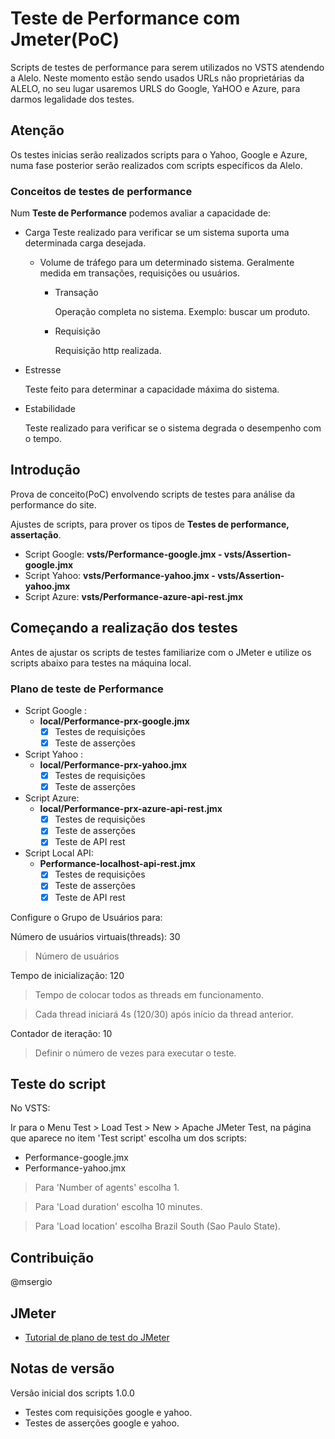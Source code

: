# Teste de Performance com Jmeter(PoC)

Scripts de testes de performance para serem utilizados no VSTS atendendo a Alelo.
Neste momento estão sendo usados URLs não proprietárias da ALELO, no seu lugar usaremos URLS do Google, YaHOO e Azure, para darmos legalidade dos testes.

## Atenção

Os testes inicias serão realizados scripts para o Yahoo, Google e Azure, numa fase posterior serão realizados com scripts específicos da Alelo.

### Conceitos de testes de performance

Num **Teste de Performance** podemos avaliar a capacidade de:

- Carga
  Teste realizado para verificar se um sistema suporta uma determinada carga desejada.
  - Volume de tráfego para um determinado sistema.
    Geralmente medida em transações, requisições ou usuários.
    - Transação

      Operação completa no sistema. Exemplo: buscar um produto.
    - Requisição

      Requisição http realizada.
- Estresse
  
  Teste feito para determinar a capacidade máxima do sistema.

- Estabilidade

  Teste realizado para verificar se o sistema degrada o desempenho com o tempo.

## Introdução

Prova de conceito(PoC) envolvendo scripts de testes para análise da performance do site.

Ajustes de scripts, para prover os tipos de **Testes de performance, assertação**.

- Script Google: **vsts/Performance-google.jmx - vsts/Assertion-google.jmx**
- Script Yahoo: **vsts/Performance-yahoo.jmx - vsts/Assertion-yahoo.jmx**
- Script Azure: **vsts/Performance-azure-api-rest.jmx**

## Começando a realização dos testes

Antes de ajustar os scripts de testes familiarize com o JMeter e utilize os scripts abaixo para testes na máquina local.

### Plano de teste de Performance

- Script Google :
  - **local/Performance-prx-google.jmx**
    - [X] Testes de requisições
    - [X] Teste de asserções

- Script Yahoo :
  - **local/Performance-prx-yahoo.jmx**
    - [X] Testes de requisições
    - [X] Teste de asserções

- Script Azure:
  - **local/Performance-prx-azure-api-rest.jmx**
    - [X] Testes de requisições
    - [X] Teste de asserções
    - [X] Teste de API rest

- Script Local API:
  - **Performance-localhost-api-rest.jmx**
    - [X] Testes de requisições
    - [X] Teste de asserções
    - [X] Teste de API rest

Configure o Grupo de Usuários para:

Número de usuários virtuais(threads): 30

> Número de usuários

Tempo de inicialização: 120

> Tempo de colocar todos as threads em funcionamento.

> Cada thread iniciará 4s \(120/30) após início da thread anterior.

Contador de iteração: 10

> Definir o número de vezes para executar o teste.

## Teste do script

No VSTS:

Ir para o Menu Test > Load Test > New > Apache JMeter Test, na página que aparece no item \'Test script\' escolha um dos scripts:

- Performance-google.jmx
- Performance-yahoo.jmx

> Para \'Number of agents\' escolha 1.

> Para \'Load duration\' escolha 10 minutes.

> Para \'Load location\' escolha Brazil South \(Sao Paulo State).

## Contribuição

@msergio

## JMeter

- [Tutorial de plano de test do JMeter](http://jmeter.apache.org/usermanual/build-web-test-plan.html)

## Notas de versão

Versão inicial dos scripts 1.0.0

- Testes com requisições google e yahoo.
- Testes de asserções google e yahoo.
